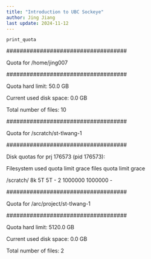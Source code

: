 ```yaml
---
title: "Introduction to UBC Sockeye"
author: Jing Jiang
last update: 2024-11-12
---
```




`print_quota`



\####################################

Quota for /home/jing007

\####################################

Quota hard limit: 50.0 GB

Current used disk space: 0.0 GB

Total number of files: 10



\####################################

Quota for /scratch/st-tlwang-1

\####################################

Disk quotas for prj 176573 (pid 176573):

   Filesystem  used  quota  limit  grace  files  quota  limit  grace

   /scratch/   8k   5T   5T    -    2 1000000 1000000    -



\####################################

Quota for /arc/project/st-tlwang-1

\####################################

Quota hard limit: 5120.0 GB

Current used disk space: 0.0 GB

Total number of files: 2

